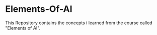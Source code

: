 # Elements-Of-AI
This Repository contains  the concepts i learned from the course called "Elements of AI".
